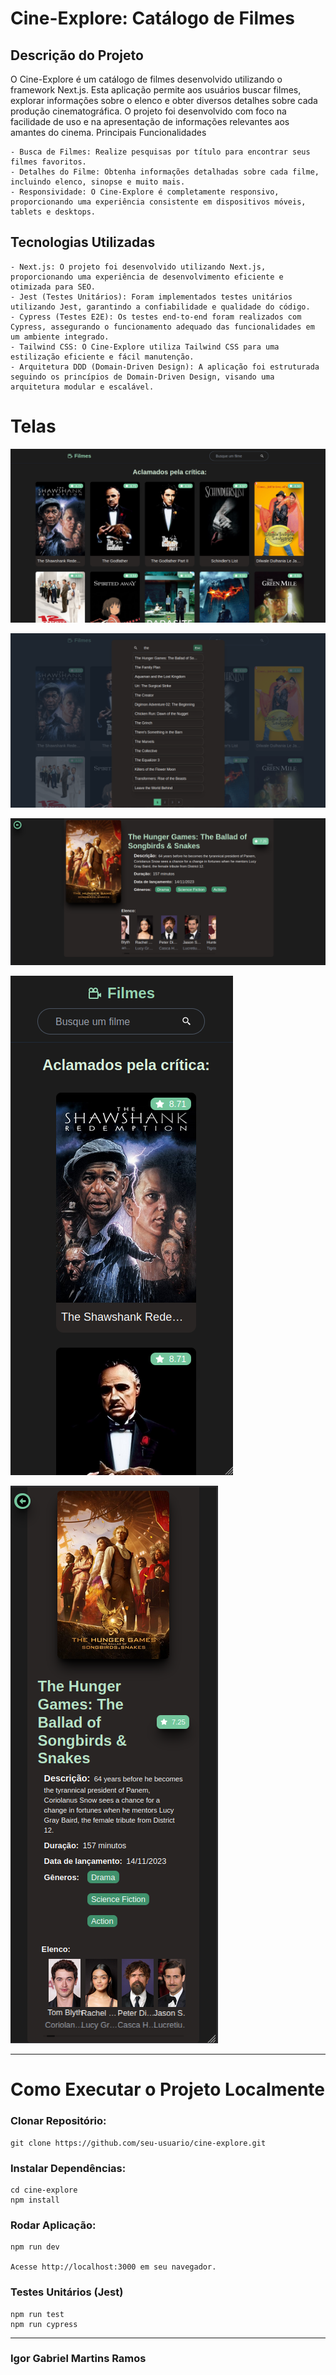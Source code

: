 # Cine-Explore: Catálogo de Filmes
## Descrição do Projeto

O Cine-Explore é um catálogo de filmes desenvolvido utilizando o framework Next.js. Esta aplicação permite aos usuários buscar filmes, explorar informações sobre o elenco e obter diversos detalhes sobre cada produção cinematográfica. O projeto foi desenvolvido com foco na facilidade de uso e na apresentação de informações relevantes aos amantes do cinema.
Principais Funcionalidades

    - Busca de Filmes: Realize pesquisas por título para encontrar seus filmes favoritos.
    - Detalhes do Filme: Obtenha informações detalhadas sobre cada filme, incluindo elenco, sinopse e muito mais.
    - Responsividade: O Cine-Explore é completamente responsivo, proporcionando uma experiência consistente em dispositivos móveis, tablets e desktops.

## Tecnologias Utilizadas

    - Next.js: O projeto foi desenvolvido utilizando Next.js, proporcionando uma experiência de desenvolvimento eficiente e otimizada para SEO.
    - Jest (Testes Unitários): Foram implementados testes unitários utilizando Jest, garantindo a confiabilidade e qualidade do código.
    - Cypress (Testes E2E): Os testes end-to-end foram realizados com Cypress, assegurando o funcionamento adequado das funcionalidades em um ambiente integrado.
    - Tailwind CSS: O Cine-Explore utiliza Tailwind CSS para uma estilização eficiente e fácil manutenção.
    - Arquitetura DDD (Domain-Driven Design): A aplicação foi estruturada seguindo os princípios de Domain-Driven Design, visando uma arquitetura modular e escalável.

# Telas
![Imagem da tela home para desktop](./public/assets/home-screen-lg.png)


![Imagem de busca](./public/assets/search-movie.lg.png)


![Imagem da tela de detalhes dos filmes para desktop](./public/assets/movie-information-lg.png)

![Imagem da tela home para mobile](./public/assets/home-screen-sm.png)

![Imagem da tela de detalhes dos filmes para mobile](./public/assets/movie-information-sm.png)

---

# Como Executar o Projeto Localmente

### Clonar Repositório:
    
    git clone https://github.com/seu-usuario/cine-explore.git

### Instalar Dependências:

    cd cine-explore
    npm install

### Rodar Aplicação:

    npm run dev

    Acesse http://localhost:3000 em seu navegador.

### Testes Unitários (Jest)

    npm run test
    npm run cypress


---
### Igor Gabriel Martins Ramos